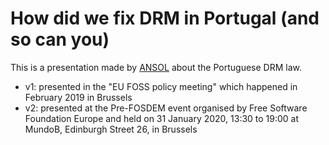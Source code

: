 # How did we fix DRM in Portugal (and so can you)

This is a presentation made by [ANSOL](https://ANSOL.org) about the Portuguese DRM law.

* v1: presented in the "EU FOSS policy meeting" which happened in February 2019 in Brussels
* v2: presented at the Pre-FOSDEM event organised by Free Software Foundation Europe and held on 31 January 2020, 13:30 to 19:00 at MundoB, Edinburgh Street 26, in Brussels

